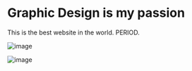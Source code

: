 # Graphic Design is my passion
This is the best website in the world. PERIOD.

![image](https://user-images.githubusercontent.com/62676057/159600785-fd2b29f9-663b-4895-bbc9-b971ec5de6fd.png)


![image](https://user-images.githubusercontent.com/62676057/163078656-844bf4b4-e805-4cba-9c46-c9e669e45b1c.png)

